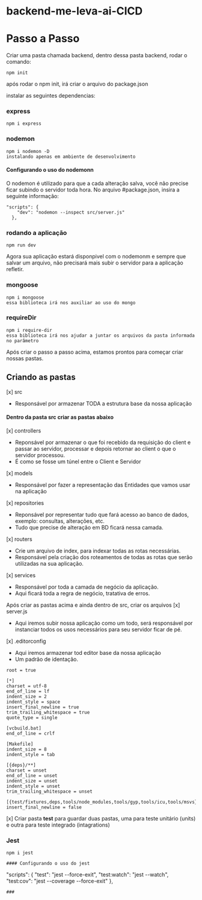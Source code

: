 ﻿# backend-me-leva-ai-CICD
# Passo a Passo

Criar uma pasta chamada backend, dentro dessa pasta backend, rodar o comando:

```
npm init
```

após rodar o npm init, irá criar o arquivo do package.json

instalar as seguintes dependencias:

### express
```
npm i express
```
### nodemon
```
npm i nodemon -D
instalando apenas em ambiente de desenvolvimento
```

#### Configurando o uso do nodemonn
O nodemon é utilizado para que a cada alteração salva, você não precise ficar subindo o servidor toda hora.
No arquivo #package.json, insira a seguinte informação:
```
"scripts": {
    "dev": "nodemon --inspect src/server.js"
  },
```
### rodando a aplicação

```
npm run dev
```
Agora sua aplicação estará disponpivel com o nodemonm e sempre que salvar um arquivo, não precisará mais subir o servidor para a aplicação refletir.

### mongoose
```
npm i mongoose
essa biblioteca irá nos auxiliar ao uso do mongo
```

### requireDir
```
npm i require-dir
essa biblioteca irá nos ajudar a juntar os arquivos da pasta informada no parâmetro
```

Após criar o passo a passo acima, estamos prontos para começar criar nossas pastas.

## Criando as pastas

[x] src
- Responsável por armazenar TODA a estrutura base da nossa aplicação

#### Dentro da pasta src criar as pastas abaixo
[x] controllers
- Reponsável por armazenar o que foi recebido da requisição do client e passar ao servidor, processar e depois retornar ao client o que o servidor processou.
- É como se fosse um túnel entre o Client e Servidor

[x] models
- Responsável por fazer a representação das Entidades que vamos usar na aplicação

[x] repositories
- Reponsável por representar tudo que fará acesso ao banco de dados, exemplo: consultas, alterações, etc.
- Tudo que precise de alteração em BD ficará nessa camada.

[x] routers
- Crie um arquivo de index, para indexar todas as rotas necessárias.
- Responsável pela criação dos roteamentos de todas as rotas que serão utilizadas na sua aplicação.

[x] services
- Responsável por toda a camada de negócio da aplicação.
-  Aqui ficará toda a regra de negócio, tratativa de erros.


Após criar as pastas acima e ainda dentro de src, criar os arquivos
[x] server.js
- Aqui iremos subir nossa aplicação como um todo, será responsável por instanciar todos os usos necessários para seu servidor ficar de pé.

[x] .editorconfig
- Aqui iremos armazenar tod editor base da nossa aplicação
- Um padrão de identação.

```
root = true

[*]
charset = utf-8
end_of_line = lf
indent_size = 2
indent_style = space
insert_final_newline = true
trim_trailing_whitespace = true
quote_type = single

[vcbuild.bat]
end_of_line = crlf

[Makefile]
indent_size = 8
indent_style = tab

[{deps}/**]
charset = unset
end_of_line = unset
indent_size = unset
indent_style = unset
trim_trailing_whitespace = unset

[{test/fixtures,deps,tools/node_modules,tools/gyp,tools/icu,tools/msvs}/**]
insert_final_newline = false
```
[x] Criar pasta __test__ para guardar duas pastas, uma para teste unitário (units) e outra para teste integrado (intagrations)

### Jest
```
npm i jest 

#### Configurando o uso do jest 
```
"scripts": {
    "test": "jest --force-exit",
    "test:watch": "jest --watch",
    "test:cov": "jest --coverage --force-exit"
  },
 ```
###